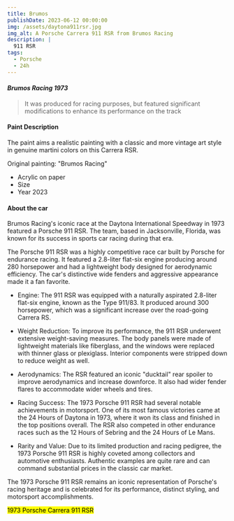 ```yaml
---
title: Brumos
publishDate: 2023-06-12 00:00:00
img: /assets/daytona911rsr.jpg
img_alt: A Porsche Carrera 911 RSR from Brumos Racing 
description: |
  911 RSR 
tags:
  - Porsche
  - 24h
---
```


#### *Brumos Racing 1973* 

> It was produced for racing purposes, but featured significant modifications to enhance its performance on the track

####  Paint Description

The paint aims a realistic painting with a classic and more vintage art style in genuine martini colors on this Carrera RSR.  
    
  Original painting: "Brumos Racing"  

* Acrylic on paper 
* Size 
* Year 2023 

#### About the car

Brumos Racing's iconic race at the Daytona International Speedway in 1973 featured a Porsche 911 RSR. The team, based in Jacksonville, Florida, was known for its success in sports car racing during that era.

The Porsche 911 RSR was a highly competitive race car built by Porsche for endurance racing. It featured a 2.8-liter flat-six engine producing around 280 horsepower and had a lightweight body designed for aerodynamic efficiency. The car's distinctive wide fenders and aggressive appearance made it a fan favorite.

* Engine: The 911 RSR was equipped with a naturally aspirated 2.8-liter flat-six engine, known as the Type 911/83. It produced around 300 horsepower, which was a significant increase over the road-going Carrera RS.

* Weight Reduction: To improve its performance, the 911 RSR underwent extensive weight-saving measures. The body panels were made of lightweight materials like fiberglass, and the windows were replaced with thinner glass or plexiglass. Interior components were stripped down to reduce weight as well.

* Aerodynamics: The RSR featured an iconic "ducktail" rear spoiler to improve aerodynamics and increase downforce. It also had wider fender flares to accommodate wider wheels and tires.

* Racing Success: The 1973 Porsche 911 RSR had several notable achievements in motorsport. One of its most famous victories came at the 24 Hours of Daytona in 1973, where it won its class and finished in the top positions overall. The RSR also competed in other endurance races such as the 12 Hours of Sebring and the 24 Hours of Le Mans.

* Rarity and Value: Due to its limited production and racing pedigree, the 1973 Porsche 911 RSR is highly coveted among collectors and automotive enthusiasts. Authentic examples are quite rare and can command substantial prices in the classic car market.

The 1973 Porsche 911 RSR remains an iconic representation of Porsche's racing heritage and is celebrated for its performance, distinct styling, and motorsport accomplishments.

<mark>1973 Porsche Carrera 911 RSR</mark>
